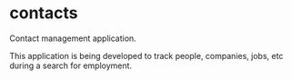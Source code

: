 contacts
========

Contact management application.

This application is being developed to track people, companies, jobs, etc during a search for employment.


